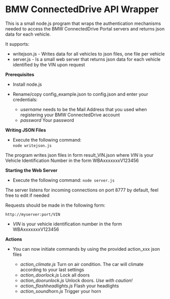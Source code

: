 <h1>BMW ConnectedDrive API Wrapper</h1>

This is a small node.js program that wraps the authentication mechanisms needed to access 
the BMW ConnectedDrive Portal servers and returns json data for each vehicle.
 
 It supports:
 * writejson.js - Writes data for all vehicles to json files, one file per vehicle
 * server.js - Is a small web server that returns json data for each vehicle identified by the VIN upon request

__Prerequisites__

* Install node.js

* Rename/copy config_example.json to config.json and enter your credentials:

    * *username* needs to be the Mail Address that you used when registering your BMW ConnectedDrive account
    * *password* Your password

__Writing JSON Files__

* Execute the following command:      
`node writejson.js`
    

The program writes json files in form result_VIN.json where _VIN_ is your Vehicle Identification Number
in the form WBAxxxxxxxV123456

__Starting the Web Server__

* Execute the following command:
`node server.js`

    
The server listens for incoming connections on port 8777 by default, feel free to edit if needed

Requests should be made in the following form:

`http://myserver:port/VIN`

* _VIN_ is your vehicle identification number in the form WBAxxxxxxxV123456

__Actions__

* You can now initiate commands by using the provided action_xxx json files

    * *action_climate.js* Turn on air condition. The car will climate according to your last settings
    * *action_doorlock.js* Lock all doors
    * *action_doorunlock.js* Unlock doors. *Use with caution!*
    * *action_flashheadlights.js* Flash your headlights
    * *action_soundhorn.js* Trigger your horn